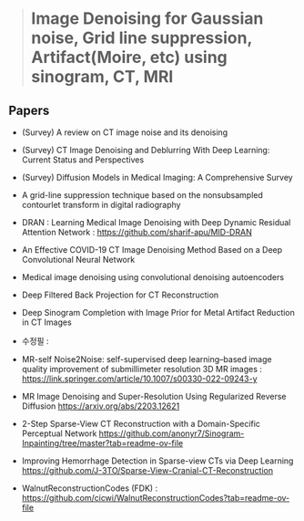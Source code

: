 > # Image Denoising for Gaussian noise, Grid line suppression, Artifact(Moire, etc) using sinogram, CT, MRI

## Papers
- (Survey) A review on CT image noise and its denoising
- (Survey) CT Image Denoising and Deblurring With Deep Learning: Current Status and Perspectives
- (Survey) Diffusion Models in Medical Imaging: A Comprehensive Survey
- A grid-line suppression technique based on the nonsubsampled contourlet transform in digital radiography
- DRAN : Learning Medical Image Denoising with Deep Dynamic Residual Attention Network : https://github.com/sharif-apu/MID-DRAN
- An Effective COVID-19 CT Image Denoising Method Based on a Deep Convolutional Neural Network
- Medical image denoising using convolutional denoising autoencoders
- Deep Filtered Back Projection for CT Reconstruction
- Deep Sinogram Completion with Image Prior for Metal Artifact Reduction in CT Images

- 수정필 :
- MR-self Noise2Noise: self-supervised deep learning–based image quality improvement of submillimeter resolution 3D MR images : https://link.springer.com/article/10.1007/s00330-022-09243-y
- MR Image Denoising and Super-Resolution Using Regularized Reverse Diffusion https://arxiv.org/abs/2203.12621

- 2-Step Sparse-View CT Reconstruction with a Domain-Specific Perceptual Network https://github.com/anonyr7/Sinogram-Inpainting/tree/master?tab=readme-ov-file
- Improving Hemorrhage Detection in Sparse-view CTs via Deep Learning https://github.com/J-3TO/Sparse-View-Cranial-CT-Reconstruction
- WalnutReconstructionCodes (FDK) : https://github.com/cicwi/WalnutReconstructionCodes?tab=readme-ov-file
